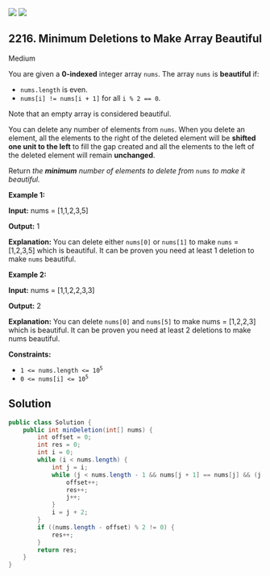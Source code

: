 [![](https://img.shields.io/github/stars/javadev/LeetCode-in-Java?label=Stars&style=flat-square)](https://github.com/javadev/LeetCode-in-Java)
[![](https://img.shields.io/github/forks/javadev/LeetCode-in-Java?label=Fork%20me%20on%20GitHub%20&style=flat-square)](https://github.com/javadev/LeetCode-in-Java/fork)

## 2216\. Minimum Deletions to Make Array Beautiful

Medium

You are given a **0-indexed** integer array `nums`. The array `nums` is **beautiful** if:

*   `nums.length` is even.
*   `nums[i] != nums[i + 1]` for all `i % 2 == 0`.

Note that an empty array is considered beautiful.

You can delete any number of elements from `nums`. When you delete an element, all the elements to the right of the deleted element will be **shifted one unit to the left** to fill the gap created and all the elements to the left of the deleted element will remain **unchanged**.

Return _the **minimum** number of elements to delete from_ `nums` _to make it_ _beautiful._

**Example 1:**

**Input:** nums = [1,1,2,3,5]

**Output:** 1

**Explanation:** You can delete either `nums[0]` or `nums[1]` to make `nums` = [1,2,3,5] which is beautiful. It can be proven you need at least 1 deletion to make `nums` beautiful.

**Example 2:**

**Input:** nums = [1,1,2,2,3,3]

**Output:** 2

**Explanation:** You can delete `nums[0]` and `nums[5]` to make nums = [1,2,2,3] which is beautiful. It can be proven you need at least 2 deletions to make nums beautiful.

**Constraints:**

*   <code>1 <= nums.length <= 10<sup>5</sup></code>
*   <code>0 <= nums[i] <= 10<sup>5</sup></code>

## Solution

```java
public class Solution {
    public int minDeletion(int[] nums) {
        int offset = 0;
        int res = 0;
        int i = 0;
        while (i < nums.length) {
            int j = i;
            while (j < nums.length - 1 && nums[j + 1] == nums[j] && (j - offset) % 2 == 0) {
                offset++;
                res++;
                j++;
            }
            i = j + 2;
        }
        if ((nums.length - offset) % 2 != 0) {
            res++;
        }
        return res;
    }
}
```